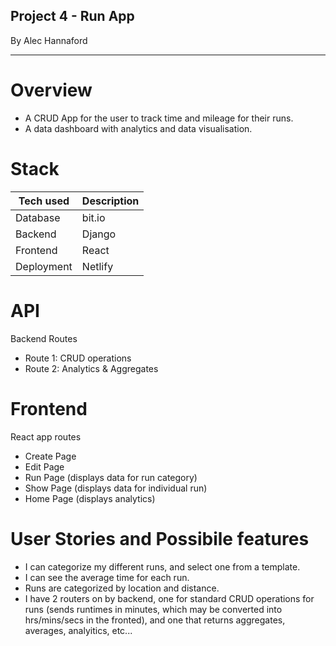 ## Project 4 - Run App
By Alec Hannaford

------

# Overview
- A CRUD App for the user to track time and mileage for their runs.
- A data dashboard with analytics and data visualisation.


# Stack
|   Tech used    | Description |
| ----------- | ----------- |
| Database   | bit.io        |
| Backend      |   Django     |
| Frontend   | React        |
| Deployment   | Netlify        |

# API
Backend Routes
- Route 1: CRUD operations
- Route 2: Analytics & Aggregates

# Frontend

React app routes
- Create Page
- Edit Page
- Run Page (displays data for run category)
- Show Page (displays data for individual run)
- Home Page (displays analytics)

# User Stories and Possibile features
- I can categorize my different runs, and select one from a template.
- I can see the average time for each run.
- Runs are categorized by location and distance.
- I have 2 routers on by backend, one for standard CRUD operations for runs (sends runtimes in minutes, which may be converted into hrs/mins/secs in the fronted), and one that returns aggregates, averages, analyitics, etc... 